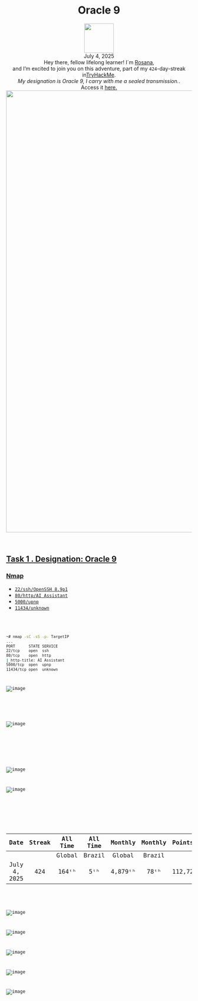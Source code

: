<h1 align="center">Oracle 9</h1>
<p align="center"><img width="80px" src="https://github.com/user-attachments/assets/8f194657-c8b8-4674-8c13-0c79195e29a5"><br>
July 4, 2025<br> Hey there, fellow lifelong learner! I´m <a href="https://www.linkedin.com/in/rosanafssantos/">Rosana</a>,<br>
and I’m excited to join you on this adventure, part of my <code>424</code>-day-streak in<a href="https://tryhackme.com">TryHackMe</a>.<br>
<em>My designation is Oracle 9, I carry with me a sealed transmission.</em>.<br>
Access it <a href="https://tryhackme.com/room/oracle9"</a>here.<br>
<img width="1200px" src="https://github.com/user-attachments/assets/e834607d-e74a-424c-8b67-5044c9d3f80f"></p>

<br>

<h2>Task 1 . Designation: Oracle 9</h2>


<h3>Nmap</h3>
<p>
  
- <code>22/ssh/OpenSSH 8.9p1</code><br>
- <code>80/http/AI Assistant</code><br>
- <code>5000/upnp</code><br>
- <code>11434/unknown</p>

```bash
~# nmap -sC -sS -p- TargetIP
...
PORT      STATE SERVICE
22/tcp    open  ssh
80/tcp    open  http
|_http-title: AI Assistant
5000/tcp  open  upnp
11434/tcp open  unknown
```

![image](https://github.com/user-attachments/assets/338c01f9-9295-446f-aa0a-c85be6380514)

<br>

![image](https://github.com/user-attachments/assets/da81c6d5-0f83-40cd-84bc-1670697e196d)

<br>
<br>

![image](https://github.com/user-attachments/assets/493e7649-014c-46fb-948f-4e44a5bb7103)

![image](https://github.com/user-attachments/assets/6ac4a965-697d-4703-bdde-d9d04c6761a5)


<br>

<div align="center">

| Date              | Streak   | All Time     | All Time     | Monthly     | Monthly    | Points   | Rooms     | Badges    |
| :---------------: | :------: | :----------: | :----------: | :---------: | :--------: | :------  | :-------: | :-------: |
|                   |          |    Global    |    Brazil    |    Global   |   Brazil   |          | Completed |           |
| July 4, 2025      | 424      |     164ᵗʰ    |      5ᵗʰ     |    4,879ᵗʰ  |     78ᵗʰ   |  112,728 |    824    |     63    |

</div>

![image](https://github.com/user-attachments/assets/7c755c2a-e0dc-489a-b317-a5da4f09ad4e)

![image](https://github.com/user-attachments/assets/dab0f95b-cab1-4e58-90bb-6dd77d0dc7bd)

![image](https://github.com/user-attachments/assets/e2abdff3-d290-4d24-9c6f-dfe1aadddf66)

![image](https://github.com/user-attachments/assets/8b8ae068-f073-4eba-8911-5c8071bf8a68)

![image](https://github.com/user-attachments/assets/2c325997-39c9-4368-a6a2-5e5db12c2e7f)
